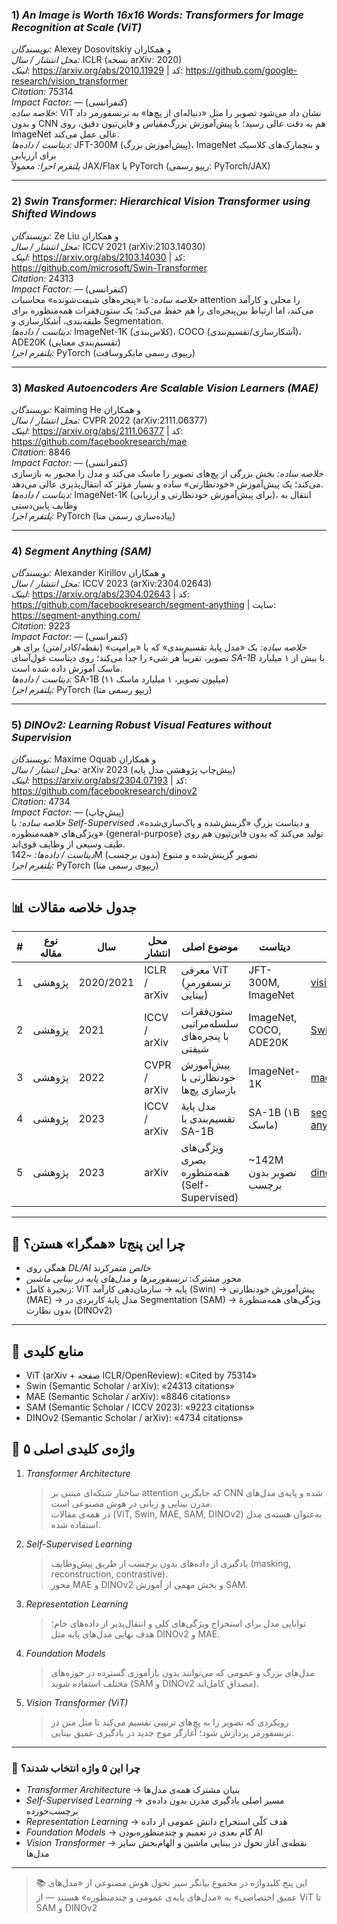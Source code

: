 
### 1) *An Image is Worth 16x16 Words: Transformers for Image Recognition at Scale (ViT)*
*نویسندگان:* Alexey Dosovitskiy و همکاران  
*محل انتشار / سال:* ICLR (نسخه arXiv: 2020)  
*لینک:* https://arxiv.org/abs/2010.11929  | کد: https://github.com/google-research/vision_transformer  
*Citation:* 75314  
*Impact Factor:* — (کنفرانسی)  
*خلاصه ساده:* ViT نشان داد می‌شود تصویر را مثل «دنباله‌ای از پچ‌ها» به ترنسفورمر داد و بدون CNN هم به دقت عالی رسید؛ با پیش‌آموزش بزرگ‌مقیاس و فاین‌تیون دقیق، روی ImageNet عالی عمل می‌کند.  
*دیتاست / داده‌ها:* JFT-300M (پیش‌آموزش بزرگ)، ImageNet و بنچمارک‌های کلاسیک برای ارزیابی  
*پلتفرم اجرا:* معمولاً JAX/Flax یا PyTorch (ریپو رسمی: PyTorch/JAX)

---

### 2) *Swin Transformer: Hierarchical Vision Transformer using Shifted Windows*
*نویسندگان:* Ze Liu و همکاران  
*محل انتشار / سال:* ICCV 2021 (arXiv:2103.14030)  
*لینک:* https://arxiv.org/abs/2103.14030  | کد: https://github.com/microsoft/Swin-Transformer  
*Citation:* 24313  
*Impact Factor:* — (کنفرانسی)  
*خلاصه ساده:* با «پنجره‌های شیفت‌شونده» محاسبات attention را محلی و کارآمد می‌کند، اما ارتباط بین‌پنجره‌ای را هم حفظ می‌کند؛ یک ستون‌فقرات همه‌منظوره برای طبقه‌بندی، آشکارسازی و Segmentation.  
*دیتاست / داده‌ها:* ImageNet-1K (کلاس‌بندی)، COCO (آشکارسازی/تقسیم‌بندی)، ADE20K (تقسیم‌بندی معنایی)  
*پلتفرم اجرا:* PyTorch (ریپوی رسمی مایکروسافت)

---

### 3) *Masked Autoencoders Are Scalable Vision Learners (MAE)*
*نویسندگان:* Kaiming He و همکاران  
*محل انتشار / سال:* CVPR 2022 (arXiv:2111.06377)  
*لینک:* https://arxiv.org/abs/2111.06377  | کد: https://github.com/facebookresearch/mae  
*Citation:* 8846  
*Impact Factor:* — (کنفرانسی)  
*خلاصه ساده:* بخش بزرگی از پچ‌های تصویر را ماسک می‌کند و مدل را مجبور به بازسازی می‌کند؛ یک پیش‌آموزش «خودنظارتی» ساده و بسیار مؤثر که انتقال‌پذیری عالی می‌دهد.  
*دیتاست / داده‌ها:* ImageNet-1K (برای پیش‌آموزش خودنظارتی و ارزیابی)، انتقال به وظایف پایین‌دستی  
*پلتفرم اجرا:* PyTorch (پیاده‌سازی رسمی متا)

---

### 4) *Segment Anything (SAM)*
*نویسندگان:* Alexander Kirillov و همکاران  
*محل انتشار / سال:* ICCV 2023 (arXiv:2304.02643)  
*لینک:* https://arxiv.org/abs/2304.02643  | کد: https://github.com/facebookresearch/segment-anything | سایت: https://segment-anything.com/  
*Citation:* 9223  
*Impact Factor:* — (کنفرانسی)  
*خلاصه ساده:* یک «مدل پایهٔ تقسیم‌بندی» که با «پرامپت» (نقطه/کادر/متن) برای هر تصویر، تقریباً هر شیء را جدا می‌کند؛ روی دیتاست غول‌آسای *SA-1B* با بیش از ۱ میلیارد ماسک آموزش داده شده است.  
*دیتاست / داده‌ها:* SA-1B (۱۱ میلیون تصویر، ۱ میلیارد ماسک)  
*پلتفرم اجرا:* PyTorch (ریپو رسمی متا)

---

### 5) *DINOv2: Learning Robust Visual Features without Supervision*
*نویسندگان:* Maxime Oquab و همکاران  
*محل انتشار / سال:* arXiv 2023 (پیش‌چاپ پژوهشی مدل پایه)  
*لینک:* https://arxiv.org/abs/2304.07193  | کد: https://github.com/facebookresearch/dinov2  
*Citation:* 4734  
*Impact Factor:* — (پیش‌چاپ)  
*خلاصه ساده:* با *Self-Supervised* و دیتاست بزرگِ «گزینش‌شده و پاک‌سازی‌شده»، ویژگی‌های «همه‌منظوره» (general-purpose) تولید می‌کند که بدون فاین‌تیون هم روی طیف وسیعی از وظایف قوی‌اند.  
*دیتاست / داده‌ها:* ~142M تصویر گزینش‌شده و متنوع (بدون برچسب)  
*پلتفرم اجرا:* PyTorch (ریپوی رسمی متا)

---

## 📊 جدول خلاصه مقالات

| # | نوع مقاله | سال | محل انتشار | موضوع اصلی | دیتاست | کد | Citation |
|---|-----------|-----|------------|------------|--------|-----|----------|
| 1 | پژوهشی | 2020/2021 | ICLR / arXiv | معرفی ViT (ترنسفورمرِ بینایی) | JFT-300M, ImageNet | [vision_transformer](https://github.com/google-research/vision_transformer) | 75314 |
| 2 | پژوهشی | 2021 | ICCV / arXiv | ستون‌فقرات سلسله‌مراتبی با پنجره‌های شیفتی | ImageNet, COCO, ADE20K | [Swin-Transformer](https://github.com/microsoft/Swin-Transformer) | 24313 |
| 3 | پژوهشی | 2022 | CVPR / arXiv | پیش‌آموزش خودنظارتی با بازسازی پچ‌ها | ImageNet-1K | [mae](https://github.com/facebookresearch/mae) | 8846 |
| 4 | پژوهشی | 2023 | ICCV / arXiv | مدل پایهٔ تقسیم‌بندی با SA-1B | SA-1B (۱B ماسک) | [segment-anything](https://github.com/facebookresearch/segment-anything) | 9223 |
| 5 | پژوهشی | 2023 | arXiv | ویژگی‌های بصری همه‌منظوره (Self-Supervised) | ~142M تصویر بدون برچسب | [dinov2](https://github.com/facebookresearch/dinov2) | 4734 |

---

## 🧠 چرا این پنج‌تا «همگرا» هستن؟
- همگی روی *DL/AI خالص* متمرکزند  
- محور مشترک: *ترنسفورمرها و مدل‌های پایه در بینایی ماشین*  
- زنجیرهٔ کامل: ViT پایه → سازمان‌دهی کارآمد (Swin) → پیش‌آموزش خودنظارتی (MAE) → مدل پایهٔ کاربردی در Segmentation (SAM) → ویژگی‌های همه‌منظورهٔ بدون نظارت (DINOv2)

---

## 🔗 منابع کلیدی
- ViT (arXiv + صفحه ICLR/OpenReview): «Cited by 75314»  
- Swin (Semantic Scholar / arXiv): «24313 citations»  
- MAE (Semantic Scholar / arXiv): «8846 citations»  
- SAM (Semantic Scholar / ICCV 2023): «9223 citations»  
- DINOv2 (Semantic Scholar / arXiv): «4734 citations»



## 🧠 ۵ واژه‌ی کلیدی اصلی

1. *Transformer Architecture*  
   > ساختار شبکه‌ای مبتنی بر attention که جایگزین CNN شده و پایه‌ی مدل‌های مدرن بینایی و زبانی در هوش مصنوعی است.  
   > در همه‌ی مقالات (ViT, Swin, MAE, SAM, DINOv2) به‌عنوان هسته‌ی مدل استفاده شده.

2. *Self-Supervised Learning*  
   > یادگیری از داده‌های بدون برچسب از طریق پیش‌وظایف (masking, reconstruction, contrastive).  
   > محور MAE و DINOv2 و بخش مهمی از آموزش SAM.

3. *Representation Learning*  
   > توانایی مدل برای استخراج ویژگی‌های کلی و انتقال‌پذیر از داده‌های خام؛ هدف نهایی مدل‌های پایه مثل DINOv2 و MAE.

4. *Foundation Models*  
   > مدل‌های بزرگ و عمومی که می‌توانند بدون بازآموزی گسترده در حوزه‌های مختلف استفاده شوند (SAM و DINOv2 مصداق کامل‌اند).

5. *Vision Transformer (ViT)*  
   > رویکردی که تصویر را به پچ‌های ترتیبی تقسیم می‌کند تا مثل متن در ترنسفورمر پردازش شود؛ آغازگر موج جدید در یادگیری عمیق بینایی.

---

### 💬 چرا این ۵ واژه انتخاب شدند؟
- *Transformer Architecture* → بنیان مشترک همه‌ی مدل‌ها  
- *Self-Supervised Learning* → مسیر اصلی یادگیری مدرن بدون داده‌ی برچسب‌خورده  
- *Representation Learning* → هدف کلّی استخراج دانش عمومی از داده  
- *Foundation Models* → گام بعدی در تعمیم و چندمنظوره‌بودن AI  
- *Vision Transformer* → نقطه‌ی آغاز تحول در بینایی ماشین و الهام‌بخش سایر مدل‌ها  

---

> 📚 این پنج کلیدواژه در مجموع بیانگر سیر تحول هوش مصنوعی از «مدل‌های عمیق اختصاصی» به «مدل‌های پایه‌ی عمومی و چندمنظوره» هستند — از ViT تا SAM و DINOv2
